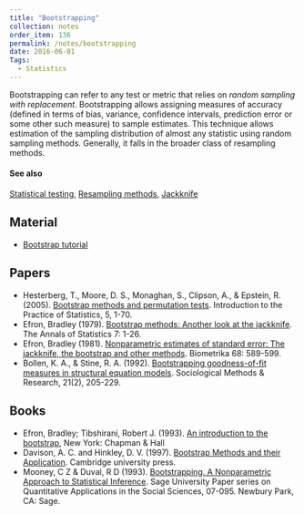 ```yaml
---
title: "Bootstrapping"
collection: notes
order_item: 136
permalink: /notes/bootstrapping
date: 2016-06-01
Tags:
  - Statistics
---
```


Bootstrapping can refer to any test or metric that relies on *random sampling with replacement*. Bootstrapping allows assigning measures of accuracy (defined in terms of bias, variance, confidence intervals, prediction error or some other such measure) to sample estimates. This technique allows estimation of the sampling distribution of almost any statistic using random sampling methods. Generally, it falls in the broader class of resampling methods.


#### See also
[Statistical testing](/notes/statistical_testing), [Resampling methods](/notes/resampling_methods), [Jackknife](/notes/jackknife)


## Material
* [Bootstrap tutorial](http://people.revoledu.com/kardi/tutorial/Bootstrap/index.html)


## Papers
* Hesterberg, T., Moore, D. S., Monaghan, S., Clipson, A., & Epstein, R. (2005). [Bootstrap methods and permutation tests](http://statweb.stanford.edu/~tibs/stat315a/Supplements/bootstrap.pdf). Introduction to the Practice of Statistics, 5, 1-70.
* Efron, Bradley (1979). [Bootstrap methods: Another look at the jackknife](http://projecteuclid.org/download/pdf_1/euclid.aos/1176344552). The Annals of Statistics 7: 1-26.
* Efron, Bradley (1981). [Nonparametric estimates of standard error: The jackknife, the bootstrap and other methods](https://hwbdocuments.env.nm.gov/Los%20Alamos%20National%20Labs/TA%2011/3623.pdf). Biometrika 68: 589-599.
* Bollen, K. A., & Stine, R. A. (1992). [Bootstrapping goodness-of-fit measures in structural equation models](http://smr.sagepub.com/content/21/2/205.short). Sociological Methods & Research, 21(2), 205-229.


## Books
* Efron, Bradley; Tibshirani, Robert J. (1993). [An introduction to the bootstrap](https://www.goodreads.com/book/show/415168.An_Introduction_to_the_Bootstrap), New York: Chapman & Hall
* Davison, A. C. and Hinkley, D. V. (1997). [Bootstrap Methods and their Application](https://www.goodreads.com/book/show/708916.Bootstrap_Methods_and_Their_Application). Cambridge university press.
* Mooney, C Z & Duval, R D (1993). [Bootstrapping. A Nonparametric Approach to Statistical Inference](https://www.goodreads.com/book/show/19376995-bootstrapping). Sage University Paper series on Quantitative Applications in the Social Sciences, 07-095. Newbury Park, CA: Sage.


